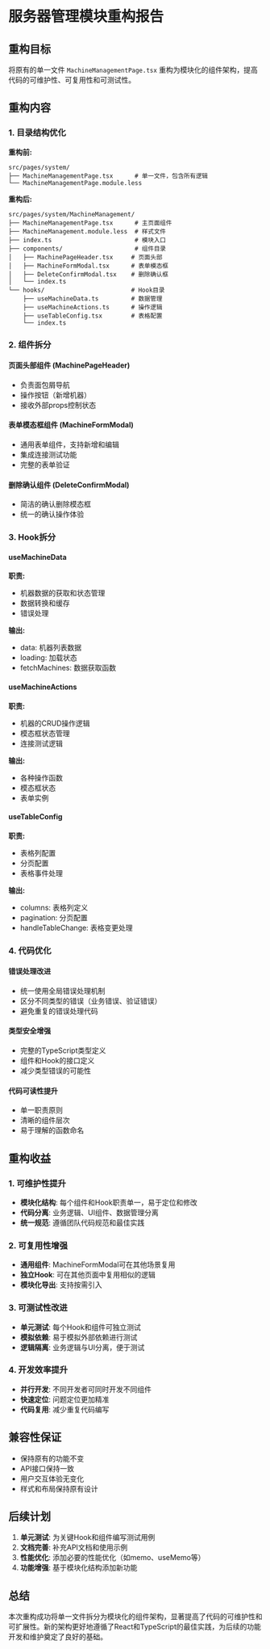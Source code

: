 # 服务器管理模块重构报告

## 重构目标

将原有的单一文件 `MachineManagementPage.tsx` 重构为模块化的组件架构，提高代码的可维护性、可复用性和可测试性。

## 重构内容

### 1. 目录结构优化

**重构前:**
```
src/pages/system/
├── MachineManagementPage.tsx      # 单一文件，包含所有逻辑
└── MachineManagementPage.module.less
```

**重构后:**
```
src/pages/system/MachineManagement/
├── MachineManagementPage.tsx      # 主页面组件
├── MachineManagement.module.less  # 样式文件
├── index.ts                       # 模块入口
├── components/                    # 组件目录
│   ├── MachinePageHeader.tsx     # 页面头部
│   ├── MachineFormModal.tsx      # 表单模态框
│   ├── DeleteConfirmModal.tsx    # 删除确认框
│   └── index.ts
└── hooks/                        # Hook目录
    ├── useMachineData.ts         # 数据管理
    ├── useMachineActions.ts      # 操作逻辑
    ├── useTableConfig.tsx        # 表格配置
    └── index.ts
```

### 2. 组件拆分

#### 页面头部组件 (MachinePageHeader)
- 负责面包屑导航
- 操作按钮（新增机器）
- 接收外部props控制状态

#### 表单模态框组件 (MachineFormModal)
- 通用表单组件，支持新增和编辑
- 集成连接测试功能
- 完整的表单验证

#### 删除确认组件 (DeleteConfirmModal)
- 简洁的确认删除模态框
- 统一的确认操作体验

### 3. Hook拆分

#### useMachineData
**职责:**
- 机器数据的获取和状态管理
- 数据转换和缓存
- 错误处理

**输出:**
- data: 机器列表数据
- loading: 加载状态
- fetchMachines: 数据获取函数

#### useMachineActions
**职责:**
- 机器的CRUD操作逻辑
- 模态框状态管理
- 连接测试逻辑

**输出:**
- 各种操作函数
- 模态框状态
- 表单实例

#### useTableConfig
**职责:**
- 表格列配置
- 分页配置
- 表格事件处理

**输出:**
- columns: 表格列定义
- pagination: 分页配置
- handleTableChange: 表格变更处理

### 4. 代码优化

#### 错误处理改进
- 统一使用全局错误处理机制
- 区分不同类型的错误（业务错误、验证错误）
- 避免重复的错误处理代码

#### 类型安全增强
- 完整的TypeScript类型定义
- 组件和Hook的接口定义
- 减少类型错误的可能性

#### 代码可读性提升
- 单一职责原则
- 清晰的组件层次
- 易于理解的函数命名

## 重构收益

### 1. 可维护性提升
- **模块化结构**: 每个组件和Hook职责单一，易于定位和修改
- **代码分离**: 业务逻辑、UI组件、数据管理分离
- **统一规范**: 遵循团队代码规范和最佳实践

### 2. 可复用性增强
- **通用组件**: MachineFormModal可在其他场景复用
- **独立Hook**: 可在其他页面中复用相似的逻辑
- **模块化导出**: 支持按需引入

### 3. 可测试性改进
- **单元测试**: 每个Hook和组件可独立测试
- **模拟依赖**: 易于模拟外部依赖进行测试
- **逻辑隔离**: 业务逻辑与UI分离，便于测试

### 4. 开发效率提升
- **并行开发**: 不同开发者可同时开发不同组件
- **快速定位**: 问题定位更加精准
- **代码复用**: 减少重复代码编写

## 兼容性保证

- 保持原有的功能不变
- API接口保持一致
- 用户交互体验无变化
- 样式和布局保持原有设计

## 后续计划

1. **单元测试**: 为关键Hook和组件编写测试用例
2. **文档完善**: 补充API文档和使用示例
3. **性能优化**: 添加必要的性能优化（如memo、useMemo等）
4. **功能增强**: 基于模块化结构添加新功能

## 总结

本次重构成功将单一文件拆分为模块化的组件架构，显著提高了代码的可维护性和可扩展性。新的架构更好地遵循了React和TypeScript的最佳实践，为后续的功能开发和维护奠定了良好的基础。
